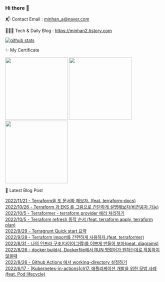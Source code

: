 ### Hi there 👋
📬  Contact Email : minhan_a@naver.com

👨🏻‍💻  Tech & Daily Blog : https://minhan2.tistory.com

[![github stats](https://github-readme-stats.vercel.app/api?username=whoo3474&show_icons=true&hide_border=False)](https://minhan2.tistory.com)


✨ My Certificate

<img src="https://tistory1.daumcdn.net/tistory/2920456/skin/images/hashicorp-certified-terraform-associate.png" width="200" height="200"/>
<img src="https://tistory1.daumcdn.net/tistory/2920456/skin/images/aws-certified-solutions-architect-associate.png" width="200" height="200"/>
<img src="https://tistory1.daumcdn.net/tistory/2920456/skin/images/cka-certified-kubernetes-administrator.png" width="200" height="200"/>


🤩 Latest Blog Post

[2022/11/21 - Terraform을 또 문서화 해보자. (feat. terraform-docs)](https://minhan2.tistory.com/entry/Terraform%EC%9D%84-%EB%98%90-%EB%AC%B8%EC%84%9C%ED%99%94-%ED%95%B4%EB%B3%B4%EC%9E%90-feat-terraform-docs) <br>
[2022/10/26 - Terraform 과 EKS 를 그림으로 간단하게 설명해보자(비전공자 가능)](https://minhan2.tistory.com/entry/Terraform-%EA%B3%BC-EKS-%EB%A5%BC-%EA%B7%B8%EB%A6%BC%EC%9C%BC%EB%A1%9C-%EA%B0%84%EB%8B%A8%ED%95%98%EA%B2%8C-%EC%84%A4%EB%AA%85%ED%95%B4%EB%B3%B4%EC%9E%90%EB%B9%84%EC%A0%84%EA%B3%B5%EC%9E%90-%EA%B0%80%EB%8A%A5) <br>
[2022/10/5 - Terraformer - terraform provider 에러 처리하기](https://minhan2.tistory.com/entry/terraformer-terraform-provider-%EC%97%90%EB%9F%AC-%EC%B2%98%EB%A6%AC%ED%95%98%EA%B8%B0) <br>
[2022/10/5 - Terraform refresh 동작 순서 (feat. terraform apply, terraform plan)](https://minhan2.tistory.com/entry/Terraform-refresh-%EB%8F%99%EC%9E%91-%EC%88%9C%EC%84%9C-feat-terraform-apply-terraform-plan) <br>
[2022/9/29 - Terragrunt Quick start 요약](https://minhan2.tistory.com/entry/Terragrunt-Quick-start-%EC%9A%94%EC%95%BD) <br>
[2022/9/28 - Terraform import를 간편하게 사용하자.(feat. terraformer)](https://minhan2.tistory.com/entry/Terraform-import%EB%A5%BC-%EA%B0%84%ED%8E%B8%ED%95%98%EA%B2%8C-%EC%82%AC%EC%9A%A9%ED%95%98%EC%9E%90feat-terraformer) <br>
[2022/8/31 - 나의 인프라 구조(다이어그램)를 이쁘게 만들어 보자(peat. diagrams)](https://minhan2.tistory.com/entry/%EB%82%98%EC%9D%98-%EC%9D%B8%ED%94%84%EB%9D%BC-%EA%B5%AC%EC%A1%B0%EB%8B%A4%EC%9D%B4%EC%96%B4%EA%B7%B8%EB%9E%A8%EB%A5%BC-%EC%9D%B4%EC%81%98%EA%B2%8C-%EB%A7%8C%EB%93%A4%EC%96%B4-%EB%B3%B4%EC%9E%90peat-diagrams) <br>
[2022/8/26 - docker build시, Dockerfile에서 RUN 명령어가 원하는데로 작동하지 않을때](https://minhan2.tistory.com/entry/docker-build%EC%8B%9C-Dockerfile%EC%97%90%EC%84%9C-RUN-%EB%AA%85%EB%A0%B9%EC%96%B4%EA%B0%80-%EC%9B%90%ED%95%98%EB%8A%94%EB%8D%B0%EB%A1%9C-%EC%9E%91%EB%8F%99%ED%95%98%EC%A7%80-%EC%95%8A%EC%9D%84%EB%95%8C) <br>
[2022/8/26 - Github Actions 에서 working-directory 설정하기](https://minhan2.tistory.com/entry/Github-Actions-%EC%97%90%EC%84%9C-working-directory-%EC%84%A4%EC%A0%95%ED%95%98%EA%B8%B0-1) <br>
[2022/6/17 - [Kubernetes-in-actions]ch17. 애플리케이션 개발을 위한 모범 사례(feat. Pod lifecycle)](https://minhan2.tistory.com/entry/Kubernetes-in-actionsch17-%EC%95%A0%ED%94%8C%EB%A6%AC%EC%BC%80%EC%9D%B4%EC%85%98-%EA%B0%9C%EB%B0%9C%EC%9D%84-%EC%9C%84%ED%95%9C-%EB%AA%A8%EB%B2%94-%EC%82%AC%EB%A1%80feat-Pod-lifecycle) <br>
